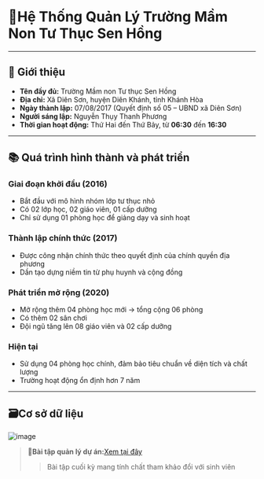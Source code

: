# 🏫Hệ Thống Quản Lý Trường Mầm Non Tư Thục Sen Hồng

---

## 📌 Giới thiệu

- **Tên đầy đủ:** Trường Mầm non Tư thục Sen Hồng  
- **Địa chỉ:** Xã Diên Sơn, huyện Diên Khánh, tỉnh Khánh Hòa  
- **Ngày thành lập:** 07/08/2017 (Quyết định số 05 – UBND xã Diên Sơn)  
- **Người sáng lập:** Nguyễn Thụy Thanh Phương  
- **Thời gian hoạt động:** Thứ Hai đến Thứ Bảy, từ **06:30** đến **16:30**

---

## 📚 Quá trình hình thành và phát triển

### Giai đoạn khởi đầu (2016)
- Bắt đầu với mô hình nhóm lớp tư thục nhỏ
- Có 02 lớp học, 02 giáo viên, 01 cấp dưỡng
- Chỉ sử dụng 01 phòng học để giảng dạy và sinh hoạt

### Thành lập chính thức (2017)
- Được công nhận chính thức theo quyết định của chính quyền địa phương
- Dần tạo dựng niềm tin từ phụ huynh và cộng đồng

### Phát triển mở rộng (2020)
- Mở rộng thêm 04 phòng học mới → tổng cộng 06 phòng
- Có thêm 02 sân chơi
- Đội ngũ tăng lên 08 giáo viên và 02 cấp dưỡng

### Hiện tại
- Sử dụng 04 phòng học chính, đảm bảo tiêu chuẩn về diện tích và chất lượng
- Trường hoạt động ổn định hơn 7 năm

---

## 🗃️Cơ sở dữ liệu
![image](https://github.com/user-attachments/assets/a1946d66-2bef-429e-8125-ee76994c2262)

>📌**Bài tập quản lý dự án:**[Xem tại đây](https://1024terabox.com/s/18Lw56V1k7QaqCa95kAyrUg)
>>Bài tập cuối kỳ mang tính chất tham khảo đổi với sinh viên
